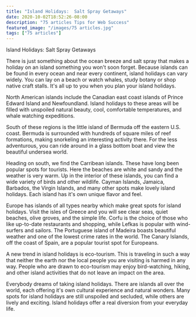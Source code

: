 ```yaml
---
title: "Island Holidays:  Salt Spray Getaways"
date: 2020-10-02T18:52:26-08:00
description: "75 articles Tips for Web Success"
featured_image: "/images/75 articles.jpg"
tags: ["75 articles"]
---
```


Island Holidays:  Salt Spray Getaways

There is just something about the ocean breeze and salt spray that makes a holiday on an island something you won't soon forget.  Because islands can be found in every ocean and near every continent, island holidays can vary widely.  You can lay on a beach or watch whales, study botany or shop native craft stalls.  It's all up to you when you plan your island holidays.

North American islands include the Canadian east coast islands of Prince Edward Island and Newfoundland.  Island holidays to these areas will be filled with unspoiled natural beauty, cool, comfortable temperatures, and whale watching expeditions.

South of these regions is the little island of Bermuda off the eastern U.S. coast.  Bermuda is surrounded with hundreds of square miles of reef formations, making snorkeling an interesting activity there.  For the less adventurous, you can ride around in a glass bottom boat and view the beautiful undersea world.

Heading on south, we find the Carribean islands.  These have long been popular spots for tourists.  Here the beaches are white and sandy and the weather is very warm.  Up in the interior of these islands, you can find a wide variety of birds and other wildlife.  Cayman Islands, Jamaica, Barbados, the Virgin Islands, and many other spots make lovely island holidays.  Each island has it's own unique flavor and feel.

Europe has islands of all types nearby which make great spots for island holidays.  Visit the isles of Greece and you will see clear seas, quiet beaches, olive groves, and the simple life.  Corfu is the choice of those who like up-to-date restaurants and shopping, while Lefkas is popular with wind-surfers and sailors.  The Portuguese island of Madeira boasts beautiful weather and one of the lowest crime rates in the world.  The Canary Islands, off the coast of Spain, are a popular tourist spot for Europeans.

A new trend in island holidays is eco-tourism.  This is traveling in such a way that neither the earth nor the local people you are visiting is harmed in any way.  People who are drawn to eco-tourism may enjoy bird-watching, hiking, and other island activities that do not leave an impact on the area. 

Everybody dreams of taking island holidays.  There are islands all over the world, each offering it's own cultural experience and natural wonders.  Many spots for island holidays are still unspoiled and secluded, while others are lively and exciting.  Island holidays offer a real diversion from your everyday life. 
